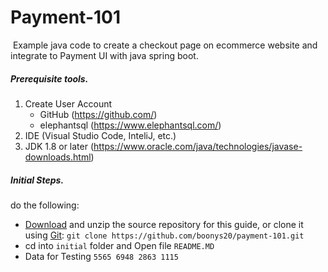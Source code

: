 # Payment-101

​	   Example java code to create a checkout page on ecommerce website and integrate to Payment UI with java spring boot.

##### Prerequisite tools.
   1. Create User Account 
      - GitHub  (https://github.com/)
	  - elephantsql (https://www.elephantsql.com/)
   2. IDE (Visual Studio Code, InteliJ, etc.)
   3. JDK 1.8 or later (https://www.oracle.com/java/technologies/javase-downloads.html)

##### Initial Steps. 

do the following:
   - [Download](https://github.com/boonys20/payment-101/archive/main.zip) and unzip the source repository for this guide, or clone it using [Git](https://spring.io/understanding/Git): `git clone https://github.com/boonys20/payment-101.git`
   - cd into `initial` folder and Open file `README.MD`
   - Data for Testing `5565 6948 2863 1115`
